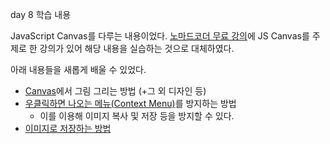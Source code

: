day 8 학습 내용

JavaScript Canvas를 다루는 내용이었다. [노마드코더 무료 강의](https://nomadcoders.co/)에 JS Canvas를 주제로 한 강의가 있어 해당 내용을 실습하는 것으로 대체하였다.

아래 내용들을 새롭게 배울 수 있었다.

- [Canvas](https://developer.mozilla.org/ko/docs/Web/API/Canvas_API)에서 그림 그리는 방법 (+그 외 디자인 등)
- [우클릭하면 나오는 메뉴(Context Menu)](https://developer.mozilla.org/ko/docs/Web/API/GlobalEventHandlers/oncontextmenu)를 방지하는 방법
  - 이를 이용해 이미지 복사 및 저장 등을 방지할 수 있다.
- [이미지로 저장하는 방법](https://developer.mozilla.org/ko/docs/Web/HTML/Element/a#download_%ED%8A%B9%EC%84%B1%EC%9C%BC%EB%A1%9C_%3Ccanvas%3E%EB%A5%BC_png%EB%A1%9C_%EC%A0%80%EC%9E%A5%ED%95%98%EA%B8%B0)

